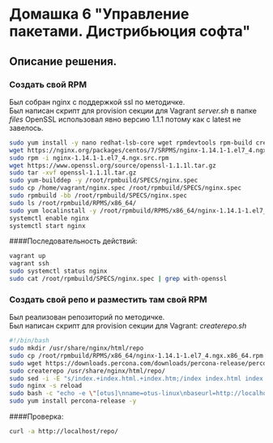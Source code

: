 # Домашка 6 "Управление пакетами. Дистрибьюция софта"
## Описание решения.
### Cоздать свой RPM
Был собран nginx с поддержкой ssl по методичке.  
Был написан скрипт для provision секции для Vagrant _server.sh_ в папке _files_
OpenSSL использовал явно версию 1.1.1 потому как с latest не завелось.
```sh
sudo yum install -y nano redhat-lsb-core wget rpmdevtools rpm-build createrepo yum-utils gcc
wget https://nginx.org/packages/centos/7/SRPMS/nginx-1.14.1-1.el7_4.ngx.src.rpm
sudo rpm -i nginx-1.14.1-1.el7_4.ngx.src.rpm
wget https://www.openssl.org/source/openssl-1.1.1l.tar.gz
sudo tar -xvf openssl-1.1.1l.tar.gz
sudo yum-builddep -y /root/rpmbuild/SPECS/nginx.spec
sudo cp /home/vagrant/nginx.spec /root/rpmbuild/SPECS/nginx.spec
sudo rpmbuild -bb /root/rpmbuild/SPECS/nginx.spec
sudo ls /root/rpmbuild/RPMS/x86_64/
sudo yum localinstall -y /root/rpmbuild/RPMS/x86_64/nginx-1.14.1-1.el7_4.ngx.x86_64.rpm
systemctl enable nginx
systemctl start nginx
```
####Последовательность действий:

```sh
vagrant up
vagrant ssh
sudo systemctl status nginx
sudo cat /root/rpmbuild/SPECS/nginx.spec | grep with-openssl
```

### Cоздать свой репо и разместить там свой RPM
Был реализован репозиторий по методичке.  
Был написан скрипт для provision секции для Vagrant: _createrepo.sh_
```sh
#!/bin/bash
sudo mkdir /usr/share/nginx/html/repo
sudo cp /root/rpmbuild/RPMS/x86_64/nginx-1.14.1-1.el7_4.ngx.x86_64.rpm /usr/share/nginx/html/repo/
sudo wget https://downloads.percona.com/downloads/percona-release/percona-release-1.0-9/redhat/percona-release-1.0-9.noarch.rpm -O /usr/share/nginx/html/repo/percona-release-1.0-9.noarch.rpm
sudo createrepo /usr/share/nginx/html/repo/
sudo sed -i -E "s/index.+index.html.+index.htm;/index index.html index.htm;\n        autoindex on;/"  /etc/nginx/conf.d/default.conf
sudo nginx -s reload
sudo bash -c "echo -e \"[otus]\nname=otus-linux\nbaseurl=http://localhost/repo\ngpgcheck=0\nenabled=1\" >> /etc/yum.repos.d/otus.repo"
sudo yum install percona-release -y
```

####Проверка:

```sh
curl -a http://localhost/repo/
```